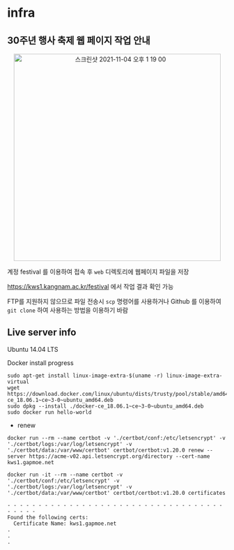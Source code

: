 # infra

## 30주년 행사 축제 웹 페이지 작업 안내

<div align="center">
    <img width="475" alt="스크린샷 2021-11-04 오후 1 19 00" src="https://user-images.githubusercontent.com/16532326/140257369-cae41a88-4bbd-4dd2-b769-aa9365683509.png">
</div>

계정 festival 를 이용하여 접속 후 `web` 디렉토리에 웹페이지 파일을 저장

https://kws1.kangnam.ac.kr/festival 에서 작업 결과 확인 가능

FTP를 지원하지 않으므로 파일 전송시 `scp` 명령어를 사용하거나 Github 를 이용하여 `git clone` 하여 사용하는 방법을 이용하기 바람

## Live server info

Ubuntu 14.04 LTS

Docker install progress

```
sudo apt-get install linux-image-extra-$(uname -r) linux-image-extra-virtual
wget https://download.docker.com/linux/ubuntu/dists/trusty/pool/stable/amd64/docker-ce_18.06.1~ce~3-0~ubuntu_amd64.deb
sudo dpkg --install ./docker-ce_18.06.1~ce~3-0~ubuntu_amd64.deb
sudo docker run hello-world
```

- renew

```
docker run --rm --name certbot -v './certbot/conf:/etc/letsencrypt' -v './certbot/logs:/var/log/letsencrypt' -v './certbot/data:/var/www/certbot' certbot/certbot:v1.20.0 renew --server https://acme-v02.api.letsencrypt.org/directory --cert-name kws1.gapmoe.net
```

```
docker run -it --rm --name certbot -v './certbot/conf:/etc/letsencrypt' -v './certbot/logs:/var/log/letsencrypt' -v './certbot/data:/var/www/certbot' certbot/certbot:v1.20.0 certificates

- - - - - - - - - - - - - - - - - - - - - - - - - - - - - - - - - - - - - - - -   
Found the following certs:     
  Certificate Name: kws1.gapmoe.net
.
.
.
```